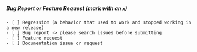 ##### Bug Report or Feature Request (mark with an `x`)

```
- [ ] Regression (a behavior that used to work and stopped working in a new release)
- [ ] Bug report -> please search issues before submitting
- [ ] Feature request
- [ ] Documentation issue or request
```
